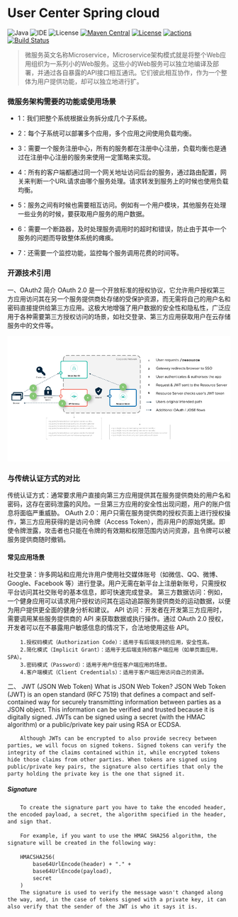# User Center Spring cloud 

![Java](https://img.shields.io/badge/Java-8-blue.svg)
![IDE](https://img.shields.io/badge/IDE-IntelliJ%20IDEA-brightgreen.svg)
![License](https://img.shields.io/badge/License-Apache2-orange.svg)
[![Maven Central](https://img.shields.io/maven-central/v/com.alibaba.cloud/spring-cloud-alibaba-dependencies.svg?label=Maven%20Central)](https://search.maven.org/search?q=g:com.alibaba.cloud%20AND%20a:spring-cloud-alibaba-dependencies)
[![License](https://img.shields.io/badge/license-Apache%202-4EB1BA.svg)](https://www.apache.org/licenses/LICENSE-2.0.html)
[![actions](https://github.com/alibaba/spring-cloud-alibaba/workflows/Integration%20Testing/badge.svg)](https://github.com/alibaba/spring-cloud-alibaba/actions)
[![Build Status](https://img.shields.io/travis/benweet/stackedit.svg?style=flat)](https://spring.io/projects/spring-cloud)

> 微服务英文名称Microservice，Microservice架构模式就是将整个Web应用组织为一系列小的Web服务。这些小的Web服务可以独立地编译及部署，并通过各自暴露的API接口相互通讯。它们彼此相互协作，作为一个整体为用户提供功能，却可以独立地进行扩。

### 微服务架构需要的功能或使用场景

 - 1：我们把整个系统根据业务拆分成几个子系统。

 - 2：每个子系统可以部署多个应用，多个应用之间使用负载均衡。

 - 3：需要一个服务注册中心，所有的服务都在注册中心注册，负载均衡也是通过在注册中心注册的服务来使用一定策略来实现。

 - 4：所有的客户端都通过同一个网关地址访问后台的服务，通过路由配置，网关来判断一个URL请求由哪个服务处理。请求转发到服务上的时候也使用负载均衡。

 - 5：服务之间有时候也需要相互访问。例如有一个用户模块，其他服务在处理一些业务的时候，要获取用户服务的用户数据。

 - 6：需要一个断路器，及时处理服务调用时的超时和错误，防止由于其中一个服务的问题而导致整体系统的瘫痪。

 - 7：还需要一个监控功能，监控每个服务调用花费的时间等。
 
 
 
 ### 开源技术引用 
 
 一、OAuth2 简介
	OAuth 2.0 是一个开放标准的授权协议，它允许用户授权第三方应用访问其在另一个服务提供商处存储的受保护资源，而无需将自己的用户名和密码直接提供给第三方应用。这极大地增强了用户数据的安全性和隐私性，广泛应用于各种需要第三方授权访问的场景，如社交登录、第三方应用获取用户在云存储服务中的文件等。
	
  <div align="center">
  	<img src="oauth2.png">
  </div>

### 与传统认证方式的对比
  传统认证方式：通常要求用户直接向第三方应用提供其在服务提供商处的用户名和密码，这存在密码泄露的风险。一旦第三方应用的安全性出现问题，用户的账户信息将面临严重威胁。
OAuth 2.0：用户只需在服务提供商的授权页面上进行授权操作，第三方应用获得的是访问令牌（Access Token），而非用户的原始凭据。即使令牌泄露，攻击者也只能在令牌的有效期和权限范围内访问资源，且令牌可以被服务提供商随时撤销。
#### 常见应用场景
  社交登录：许多网站和应用允许用户使用社交媒体账号（如微信、QQ、微博、Google、Facebook 等）进行登录。用户无需在新平台上注册新账号，只需授权平台访问其社交账号的基本信息，即可快速完成登录。
第三方数据访问：例如，一个健身应用可以请求用户授权访问其在运动追踪服务提供商处的运动数据，以便为用户提供更全面的健身分析和建议。
API 访问：开发者在开发第三方应用时，需要调用某些服务提供商的 API 来获取数据或执行操作。通过 OAuth 2.0 授权，开发者可以在不暴露用户敏感信息的情况下，合法地使用这些 API。

 		1.授权码模式（Authorization Code）：适用于有后端支持的应用，安全性高。
 		2.简化模式（Implicit Grant）：适用于无后端支持的客户端应用（如单页面应用，SPA）。
 		3.密码模式（Password）：适用于用户信任客户端应用的场景。
 		4.客户端模式（Client Credentials）：适用于客户端应用访问自己的资源。
 二、 JWT (JSON Web Token)
 	What is JSON Web Token?
		JSON Web Token (JWT) is an open standard (RFC 7519) that defines a compact and self-contained way for securely transmitting information between parties as a JSON object. This information can be verified and trusted because it is digitally signed. JWTs can be signed using a secret (with the HMAC algorithm) or a public/private key pair using RSA or ECDSA.

		Although JWTs can be encrypted to also provide secrecy between parties, we will focus on signed tokens. Signed tokens can verify the integrity of the claims contained within it, while encrypted tokens hide those claims from other parties. When tokens are signed using public/private key pairs, the signature also certifies that only the party holding the private key is the one that signed it.

##### Signature
		To create the signature part you have to take the encoded header, the encoded payload, a secret, the algorithm specified in the header, and sign that.

		For example, if you want to use the HMAC SHA256 algorithm, the signature will be created in the following way:

		HMACSHA256(
			base64UrlEncode(header) + "." +
			base64UrlEncode(payload),
			secret
		)
		The signature is used to verify the message wasn't changed along the way, and, in the case of tokens signed with a private key, it can also verify that the sender of the JWT is who it says it is.